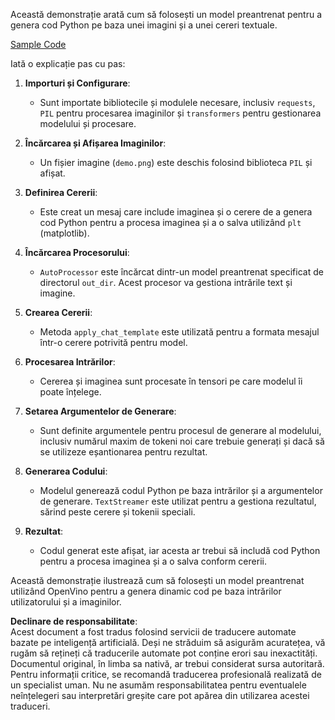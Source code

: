 Această demonstrație arată cum să folosești un model preantrenat pentru a genera cod Python pe baza unei imagini și a unei cereri textuale.

[Sample Code](../../../../../../code/06.E2E/E2E_OpenVino_Phi3-vision.ipynb)

Iată o explicație pas cu pas:

1. **Importuri și Configurare**:
   - Sunt importate bibliotecile și modulele necesare, inclusiv `requests`, `PIL` pentru procesarea imaginilor și `transformers` pentru gestionarea modelului și procesare.

2. **Încărcarea și Afișarea Imaginilor**:
   - Un fișier imagine (`demo.png`) este deschis folosind biblioteca `PIL` și afișat.

3. **Definirea Cererii**:
   - Este creat un mesaj care include imaginea și o cerere de a genera cod Python pentru a procesa imaginea și a o salva utilizând `plt` (matplotlib).

4. **Încărcarea Procesorului**:
   - `AutoProcessor` este încărcat dintr-un model preantrenat specificat de directorul `out_dir`. Acest procesor va gestiona intrările text și imagine.

5. **Crearea Cererii**:
   - Metoda `apply_chat_template` este utilizată pentru a formata mesajul într-o cerere potrivită pentru model.

6. **Procesarea Intrărilor**:
   - Cererea și imaginea sunt procesate în tensori pe care modelul îi poate înțelege.

7. **Setarea Argumentelor de Generare**:
   - Sunt definite argumentele pentru procesul de generare al modelului, inclusiv numărul maxim de tokeni noi care trebuie generați și dacă să se utilizeze eșantionarea pentru rezultat.

8. **Generarea Codului**:
   - Modelul generează codul Python pe baza intrărilor și a argumentelor de generare. `TextStreamer` este utilizat pentru a gestiona rezultatul, sărind peste cerere și tokenii speciali.

9. **Rezultat**:
   - Codul generat este afișat, iar acesta ar trebui să includă cod Python pentru a procesa imaginea și a o salva conform cererii.

Această demonstrație ilustrează cum să folosești un model preantrenat utilizând OpenVino pentru a genera dinamic cod pe baza intrărilor utilizatorului și a imaginilor.

**Declinare de responsabilitate**:  
Acest document a fost tradus folosind servicii de traducere automate bazate pe inteligență artificială. Deși ne străduim să asigurăm acuratețea, vă rugăm să rețineți că traducerile automate pot conține erori sau inexactități. Documentul original, în limba sa nativă, ar trebui considerat sursa autoritară. Pentru informații critice, se recomandă traducerea profesională realizată de un specialist uman. Nu ne asumăm responsabilitatea pentru eventualele neînțelegeri sau interpretări greșite care pot apărea din utilizarea acestei traduceri.